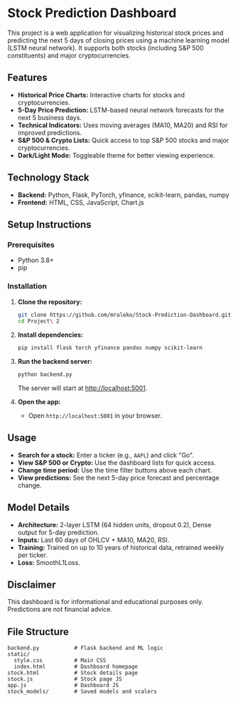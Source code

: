 # Stock Prediction Dashboard

This project is a web application for visualizing historical stock prices and predicting the next 5 days of closing prices using a machine learning model (LSTM neural network). It supports both stocks (including S&P 500 constituents) and major cryptocurrencies.

## Features

- **Historical Price Charts:** Interactive charts for stocks and cryptocurrencies.
- **5-Day Price Prediction:** LSTM-based neural network forecasts for the next 5 business days.
- **Technical Indicators:** Uses moving averages (MA10, MA20) and RSI for improved predictions.
- **S&P 500 & Crypto Lists:** Quick access to top S&P 500 stocks and major cryptocurrencies.
- **Dark/Light Mode:** Toggleable theme for better viewing experience.

## Technology Stack

- **Backend:** Python, Flask, PyTorch, yfinance, scikit-learn, pandas, numpy
- **Frontend:** HTML, CSS, JavaScript, Chart.js

## Setup Instructions

### Prerequisites

- Python 3.8+
- pip

### Installation

1. **Clone the repository:**
    ```bash
    git clone https://github.com/mraleko/Stock-Prediction-Dashboard.git
    cd Project\ 2
    ```

2. **Install dependencies:**
    ```bash
    pip install flask torch yfinance pandas numpy scikit-learn
    ```

3. **Run the backend server:**
    ```bash
    python backend.py
    ```
    The server will start at [http://localhost:5001](http://localhost:5001).

4. **Open the app:**
    - Open `http://localhost:5001` in your browser.

## Usage

- **Search for a stock:** Enter a ticker (e.g., `AAPL`) and click "Go".
- **View S&P 500 or Crypto:** Use the dashboard lists for quick access.
- **Change time period:** Use the time filter buttons above each chart.
- **View predictions:** See the next 5-day price forecast and percentage change.

## Model Details

- **Architecture:** 2-layer LSTM (64 hidden units, dropout 0.2), Dense output for 5-day prediction.
- **Inputs:** Last 60 days of OHLCV + MA10, MA20, RSI.
- **Training:** Trained on up to 10 years of historical data, retrained weekly per ticker.
- **Loss:** SmoothL1Loss.

## Disclaimer

This dashboard is for informational and educational purposes only. Predictions are not financial advice.

## File Structure

```
backend.py           # Flask backend and ML logic
static/
  style.css          # Main CSS
  index.html         # Dashboard homepage
stock.html           # Stock details page
stock.js             # Stock page JS
app.js               # Dashboard JS
stock_models/        # Saved models and scalers
```
